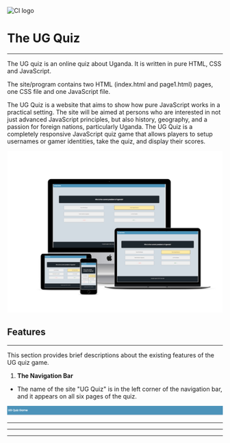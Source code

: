 ![CI logo](https://codeinstitute.s3.amazonaws.com/fullstack/ci_logo_small.png)

# **The UG Quiz**
----------------
The UG quiz is an online quiz about Uganda. It is written in pure HTML, CSS and JavaScript.

The site/program contains two HTML (index.html and page1.html) pages, one CSS file and one JavaScript file.

The UG Quiz is a website that aims to show how pure JavaScript works in a practical setting. The site will be aimed at persons who are interested in not just advanced JavaScript principles, but also history, geography, and a passion for foreign nations, particularly Uganda. The UG Quiz is a completely responsive JavaScript quiz game that allows players to setup usernames or gamer identities, take the quiz, and display their scores.

![The UG Quiz mockups](assets/images/UG-Quiz-mockup.jpg)

## Features
-------------
This section provides brief descriptions about the existing features of the UG quiz game.

1. **The Navigation Bar**

* The name of the site "UG Quiz" is in the left corner of the navigation bar, and it appears on all six pages of the quiz.

![The navigation bar](assets/images/navbar.png)


------


------


---


